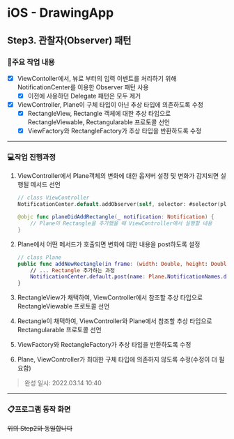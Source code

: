 # iOS - DrawingApp



## Step3. 관찰자(Observer) 패턴

### :pushpin:주요 작업 내용

- [x] ViewContoller에서, 뷰로 부터의 입력 이벤트를 처리하기 위해 NotificationCenter를 이용한 Observer 패턴 사용
	- [x] 이전에 사용하던 Delegate 패턴은 모두 제거
- [x] ViewController, Plane이 구체 타입이 아닌 추상 타입에 의존하도록 수정
	- [x] RectangleView, Rectangle 객체에 대한 추상 타입으로 RectangleViewable, Rectangularable 프로토콜 선언
	- [x] ViewFactory와 RectangleFactory가 추상 타입을 반환하도록 수정

---

### :computer:작업 진행과정

1. ViewController에서 Plane객체의 변화에 대한 옵저버 설정 및 변화가 감지되면 실행될 메서드 선언

	```swift
	// class ViewController
	NotificationCenter.default.addObserver(self, selector: #selector(planeDidAddRectangle(_:)), name: Plane.NotificationNames.didAddRectangle, object: plane)
	
	@objc func planeDidAddRectangle(_ notification: Notification) {
	    // Plane이 Rectangle을 추가했을 때 ViewController에서 실행할 내용
	}
	```

2. Plane에서 어떤 메서드가 호출되면 변화에 대한 내용을 post하도록 설정

	```swift
	// class Plane
	public func addNewRectangle(in frame: (width: Double, height: Double)) {
	    // ... Rectangle 추가하는 과정
	    NotificationCenter.default.post(name: Plane.NotificationNames.didAddRectangle, object: self, userInfo: [Plane.UserIDKeys.addedRectangle: newRectangle])
	}
	```

3. RectangleView가 채택하여, ViewController에서 참조할 추상 타입으로 RectangleViewable 프로토콜 선언

4. Rectangle이 채택하여, ViewController와 Plane에서 참조할 추상 타입으로 Rectangularable 프로토콜 선언

5. ViewFactory와 RectangleFactory가 추상 타입을 반환하도록 수정

6. Plane, ViewController가 최대한 구체 타입에 의존하지 않도록 수정(수정이 더 필요함)



> 완성 일시: 2022.03.14 10:40

---

### :clipboard:프로그램 동작 화면

~~위의 Step2와 동일합니다~~